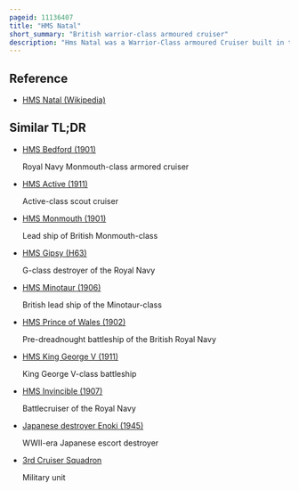 ```yaml
---
pageid: 11136407
title: "HMS Natal"
short_summary: "British warrior-class armoured cruiser"
description: "Hms Natal was a Warrior-Class armoured Cruiser built in the first Decade of the 20th Century for the Royal Navy. In 19111912 she accompanied the Royal Yacht for the newly crowned king George V's Trip to india to attend the Delhi Durbar. During World War i the Ship was assigned to the 2nd Cruiser Squadron of the grand Fleet but did not participate in any Battles. Natal was sunk on December 30 1915 by an internal Explosion near Cromarty with the Loss of at least 390 Crewmen and Civilians. Most of her Wreck was slowly salvaged over the Decades until Remnants were demolished in the 1970s so that they were no longer a Hazard to Navigation. The Remains of her Wreck are designated as a controlled Site under the Protection of Military Remains Act 1986 as a War Grave."
---
```


## Reference

- [HMS Natal (Wikipedia)](https://en.wikipedia.org/?curid=11136407)

## Similar TL;DR

- [HMS Bedford (1901)](/tldr/en/hms-bedford-1901)

  Royal Navy Monmouth-class armored cruiser

- [HMS Active (1911)](/tldr/en/hms-active-1911)

  Active-class scout cruiser

- [HMS Monmouth (1901)](/tldr/en/hms-monmouth-1901)

  Lead ship of British Monmouth-class

- [HMS Gipsy (H63)](/tldr/en/hms-gipsy-h63)

  G-class destroyer of the Royal Navy

- [HMS Minotaur (1906)](/tldr/en/hms-minotaur-1906)

  British lead ship of the Minotaur-class

- [HMS Prince of Wales (1902)](/tldr/en/hms-prince-of-wales-1902)

  Pre-dreadnought battleship of the British Royal Navy

- [HMS King George V (1911)](/tldr/en/hms-king-george-v-1911)

  King George V-class battleship

- [HMS Invincible (1907)](/tldr/en/hms-invincible-1907)

  Battlecruiser of the Royal Navy

- [Japanese destroyer Enoki (1945)](/tldr/en/japanese-destroyer-enoki-1945)

  WWII-era Japanese escort destroyer

- [3rd Cruiser Squadron](/tldr/en/3rd-cruiser-squadron)

  Military unit
